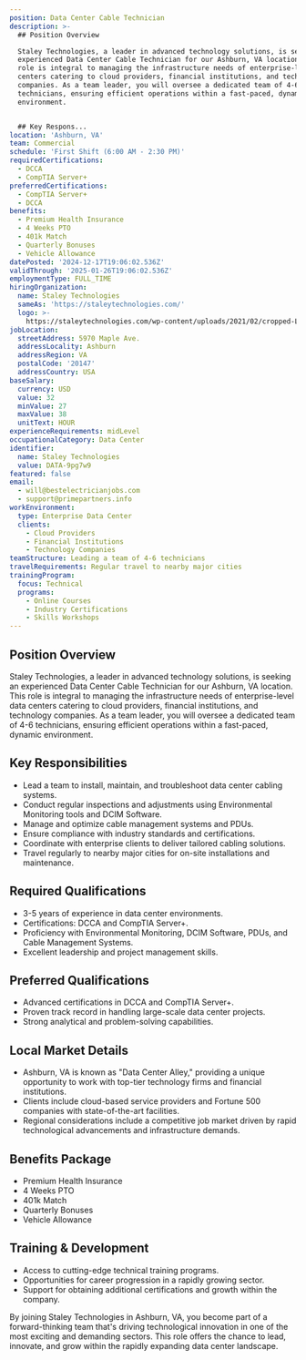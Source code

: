 ```yaml
---
position: Data Center Cable Technician
description: >-
  ## Position Overview

  Staley Technologies, a leader in advanced technology solutions, is seeking an
  experienced Data Center Cable Technician for our Ashburn, VA location. This
  role is integral to managing the infrastructure needs of enterprise-level data
  centers catering to cloud providers, financial institutions, and technology
  companies. As a team leader, you will oversee a dedicated team of 4-6
  technicians, ensuring efficient operations within a fast-paced, dynamic
  environment.


  ## Key Respons...
location: 'Ashburn, VA'
team: Commercial
schedule: 'First Shift (6:00 AM - 2:30 PM)'
requiredCertifications:
  - DCCA
  - CompTIA Server+
preferredCertifications:
  - CompTIA Server+
  - DCCA
benefits:
  - Premium Health Insurance
  - 4 Weeks PTO
  - 401k Match
  - Quarterly Bonuses
  - Vehicle Allowance
datePosted: '2024-12-17T19:06:02.536Z'
validThrough: '2025-01-26T19:06:02.536Z'
employmentType: FULL_TIME
hiringOrganization:
  name: Staley Technologies
  sameAs: 'https://staleytechnologies.com/'
  logo: >-
    https://staleytechnologies.com/wp-content/uploads/2021/02/cropped-Logo_StaleyTechnologies.png
jobLocation:
  streetAddress: 5970 Maple Ave.
  addressLocality: Ashburn
  addressRegion: VA
  postalCode: '20147'
  addressCountry: USA
baseSalary:
  currency: USD
  value: 32
  minValue: 27
  maxValue: 38
  unitText: HOUR
experienceRequirements: midLevel
occupationalCategory: Data Center
identifier:
  name: Staley Technologies
  value: DATA-9pg7w9
featured: false
email:
  - will@bestelectricianjobs.com
  - support@primepartners.info
workEnvironment:
  type: Enterprise Data Center
  clients:
    - Cloud Providers
    - Financial Institutions
    - Technology Companies
teamStructure: Leading a team of 4-6 technicians
travelRequirements: Regular travel to nearby major cities
trainingProgram:
  focus: Technical
  programs:
    - Online Courses
    - Industry Certifications
    - Skills Workshops
---
```




## Position Overview
Staley Technologies, a leader in advanced technology solutions, is seeking an experienced Data Center Cable Technician for our Ashburn, VA location. This role is integral to managing the infrastructure needs of enterprise-level data centers catering to cloud providers, financial institutions, and technology companies. As a team leader, you will oversee a dedicated team of 4-6 technicians, ensuring efficient operations within a fast-paced, dynamic environment.

## Key Responsibilities
- Lead a team to install, maintain, and troubleshoot data center cabling systems.
- Conduct regular inspections and adjustments using Environmental Monitoring tools and DCIM Software.
- Manage and optimize cable management systems and PDUs.
- Ensure compliance with industry standards and certifications.
- Coordinate with enterprise clients to deliver tailored cabling solutions.
- Travel regularly to nearby major cities for on-site installations and maintenance.

## Required Qualifications
- 3-5 years of experience in data center environments.
- Certifications: DCCA and CompTIA Server+.
- Proficiency with Environmental Monitoring, DCIM Software, PDUs, and Cable Management Systems.
- Excellent leadership and project management skills.

## Preferred Qualifications
- Advanced certifications in DCCA and CompTIA Server+.
- Proven track record in handling large-scale data center projects.
- Strong analytical and problem-solving capabilities.

## Local Market Details
- Ashburn, VA is known as "Data Center Alley," providing a unique opportunity to work with top-tier technology firms and financial institutions.
- Clients include cloud-based service providers and Fortune 500 companies with state-of-the-art facilities.
- Regional considerations include a competitive job market driven by rapid technological advancements and infrastructure demands.

## Benefits Package
- Premium Health Insurance
- 4 Weeks PTO
- 401k Match
- Quarterly Bonuses
- Vehicle Allowance

## Training & Development
- Access to cutting-edge technical training programs.
- Opportunities for career progression in a rapidly growing sector.
- Support for obtaining additional certifications and growth within the company.

By joining Staley Technologies in Ashburn, VA, you become part of a forward-thinking team that's driving technological innovation in one of the most exciting and demanding sectors. This role offers the chance to lead, innovate, and grow within the rapidly expanding data center landscape.
